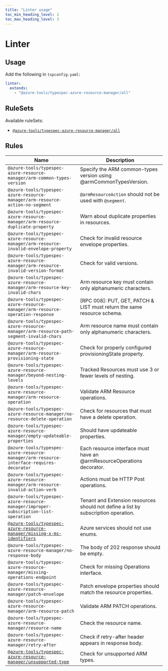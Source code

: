 ```yaml
---
title: "Linter usage"
toc_min_heading_level: 2
toc_max_heading_level: 3
---
```


# Linter

## Usage

Add the following in `tspconfig.yaml`:

```yaml
linter:
  extends:
    - "@azure-tools/typespec-azure-resource-manager/all"
```

## RuleSets

Available ruleSets:

- [`@azure-tools/typespec-azure-resource-manager/all`](#@azure-tools/typespec-azure-resource-manager/all)

## Rules

| Name                                                                                                                                           | Description                                                                        |
| ---------------------------------------------------------------------------------------------------------------------------------------------- | ---------------------------------------------------------------------------------- |
| `@azure-tools/typespec-azure-resource-manager/arm-common-types-version`                                                                        | Specify the ARM common-types version using @armCommonTypesVersion.                 |
| `@azure-tools/typespec-azure-resource-manager/arm-resource-action-no-segment`                                                                  | `@armResourceAction` should not be used with `@segment`.                           |
| `@azure-tools/typespec-azure-resource-manager/arm-resource-duplicate-property`                                                                 | Warn about duplicate properties in resources.                                      |
| `@azure-tools/typespec-azure-resource-manager/arm-resource-invalid-envelope-property`                                                          | Check for invalid resource envelope properties.                                    |
| `@azure-tools/typespec-azure-resource-manager/arm-resource-invalid-version-format`                                                             | Check for valid versions.                                                          |
| `@azure-tools/typespec-azure-resource-manager/arm-resource-key-invalid-chars`                                                                  | Arm resource key must contain only alphanumeric characters.                        |
| `@azure-tools/typespec-azure-resource-manager/arm-resource-operation-response`                                                                 | [RPC 008]: PUT, GET, PATCH & LIST must return the same resource schema.            |
| `@azure-tools/typespec-azure-resource-manager/arm-resource-path-segment-invalid-chars`                                                         | Arm resource name must contain only alphanumeric characters.                       |
| `@azure-tools/typespec-azure-resource-manager/arm-resource-provisioning-state`                                                                 | Check for properly configured provisioningState property.                          |
| `@azure-tools/typespec-azure-resource-manager/beyond-nesting-levels`                                                                           | Tracked Resources must use 3 or fewer levels of nesting.                           |
| `@azure-tools/typespec-azure-resource-manager/arm-resource-operation`                                                                          | Validate ARM Resource operations.                                                  |
| `@azure-tools/typespec-azure-resource-manager/no-resource-delete-operation`                                                                    | Check for resources that must have a delete operation.                             |
| `@azure-tools/typespec-azure-resource-manager/empty-updateable-properties`                                                                     | Should have updateable properties.                                                 |
| `@azure-tools/typespec-azure-resource-manager/arm-resource-interface-requires-decorator`                                                       | Each resource interface must have an @armResourceOperations decorator.             |
| `@azure-tools/typespec-azure-resource-manager/arm-resource-invalid-action-verb`                                                                | Actions must be HTTP Post operations.                                              |
| `@azure-tools/typespec-azure-resource-manager/improper-subscription-list-operation`                                                            | Tenant and Extension resources should not define a list by subscription operation. |
| [`@azure-tools/typespec-azure-resource-manager/missing-x-ms-identifiers`](/libraries/azure-resource-manager/rules/missing-x-ms-identifiers.md) | Azure services should not use enums.                                               |
| `@azure-tools/typespec-azure-resource-manager/no-response-body`                                                                                | The body of 202 response should be empty.                                          |
| `@azure-tools/typespec-azure-resource-manager/missing-operations-endpoint`                                                                     | Check for missing Operations interface.                                            |
| `@azure-tools/typespec-azure-resource-manager/patch-envelope`                                                                                  | Patch envelope properties should match the resource properties.                    |
| `@azure-tools/typespec-azure-resource-manager/arm-resource-patch`                                                                              | Validate ARM PATCH operations.                                                     |
| `@azure-tools/typespec-azure-resource-manager/resource-name`                                                                                   | Check the resource name.                                                           |
| `@azure-tools/typespec-azure-resource-manager/retry-after`                                                                                     | Check if retry-after header appears in response body.                              |
| [`@azure-tools/typespec-azure-resource-manager/unsupported-type`](/libraries/azure-resource-manager/rules/unsupported-type.md)                 | Check for unsupported ARM types.                                                   |
